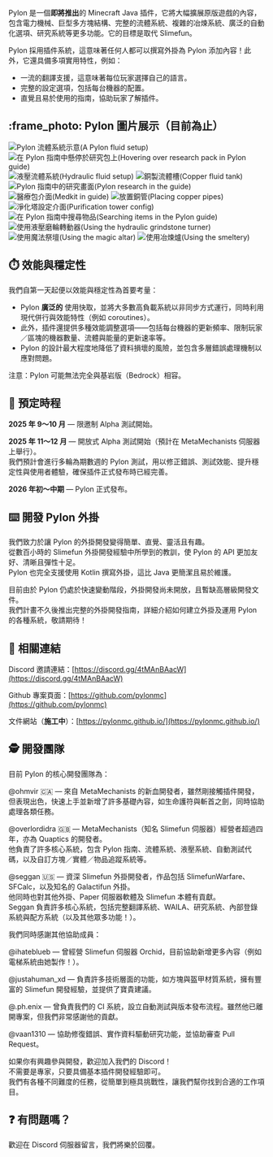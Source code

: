 Pylon 是一個**即將推出**的 Minecraft Java 插件，它將大幅擴展原版遊戲的內容，包含電力機械、巨型多方塊結構、完整的流體系統、複雜的冶煉系統、廣泛的自動化選項、研究系統等更多功能。它的目標是取代 Slimefun。

Pylon 採用插件系統，這意味著任何人都可以撰寫外掛為 Pylon 添加內容！此外，它還具備多項實用特性，例如：

- 一流的翻譯支援，這意味著每位玩家選擇自己的語言。
- 完整的設定選項，包括每台機器的配置。
- 直覺且易於使用的指南，協助玩家了解插件。

## :frame_photo: Pylon 圖片展示（目前為止）

![Pylon 流體系統示意(A Pylon fluid setup)](img/fluid-setup.png)
![在 Pylon 指南中懸停於研究包上(Hovering over research pack in Pylon guide)](img/hovering-over-research-pack.png)
![液壓流體系統(Hydraulic fluid setup)](img/hydraulic-fluid-setup.png)
![銅製流體槽(Copper fluid tank)](img/looking-at-copper-fluid-tank.png)
![Pylon 指南中的研究畫面(Pylon research in the guide)](img/looking-at-research.png)
![醫療包介面(Medkit in guide)](img/medkit.png)
![放置銅管(Placing copper pipes)](img/placing-pipes.png)
![淨化塔設定介面(Purification tower config)](img/purification-tower-config.png)
![在 Pylon 指南中搜尋物品(Searching items in the Pylon guide)](img/searching-items.png)
![使用液壓磨輪轉動器(Using the hydraulic grindstone turner)](img/using-grindstone-turner.png)
![使用魔法祭壇(Using the magic altar)](img/using-magic-altar.png)
![使用冶煉爐(Using the smeltery)](img/using-smeltery.png)

## :stopwatch: 效能與穩定性

我們自第一天起便以效能與穩定性為首要考量：

- Pylon **廣泛的** 使用快取，並將大多數高負載系統以非同步方式運行，同時利用現代併行與效能特性（例如 coroutines）。 
- 此外，插件還提供多種效能調整選項——包括每台機器的更新頻率、限制玩家／區塊的機器數量、流體與能量的更新速率等。 
- Pylon 的設計最大程度地降低了資料損壞的風險，並包含多層錯誤處理機制以應對問題。  

注意：Pylon 可能無法完全與基岩版（Bedrock）相容。

## :calendar: 預定時程

**2025 年 9～10 月** — 限邀制 Alpha 測試開始。

**2025 年 11～12 月** — 開放式 Alpha 測試開始（預計在 MetaMechanists 伺服器上舉行）。  
我們預計會進行多輪為期數週的 Pylon 測試，用以修正錯誤、測試效能、提升穩定性與使用者體驗，確保插件正式發布時已經完善。

**2026 年初～中期** — Pylon 正式發布。

## :keyboard: 開發 Pylon 外掛

我們致力於讓 Pylon 的外掛開發變得簡單、直覺、靈活且有趣。  
從數百小時的 Slimefun 外掛開發經驗中所學到的教訓，使 Pylon 的 API 更加友好、清晰且彈性十足。  
Pylon 也完全支援使用 Kotlin 撰寫外掛，這比 Java 更簡潔且易於維護。

目前由於 Pylon 仍處於快速變動階段，外掛開發尚未開放，且暫缺高層級開發文件。  
我們計畫不久後推出完整的外掛開發指南，詳細介紹如何建立外掛及運用 Pylon 的各種系統，敬請期待！

## :link: 相關連結

Discord 邀請連結：[https://discord.gg/4tMAnBAacW](https://discord.gg/4tMAnBAacW)

Github 專案頁面：[https://github.com/pylonmc](https://github.com/pylonmc)

文件網站（**施工中**）：[https://pylonmc.github.io/](https://pylonmc.github.io/)

## :detective: 開發團隊

目前 Pylon 的核心開發團隊為：

@ohmvir 🇨🇦 — 來自 MetaMechanists 的新血開發者，雖然剛接觸插件開發，但表現出色，快速上手並新增了許多基礎內容，如生命護符與斬首之劍，同時協助處理各類任務。

@overlordidra 🇬🇧 — MetaMechanists（知名 Slimefun 伺服器）經營者超過四年，亦為 Quaptics 的開發者。  
他負責了許多核心系統，包含 Pylon 指南、流體系統、液壓系統、自動測試代碼，以及自訂方塊／實體／物品追蹤系統等。

@seggan 🇺🇸 — 資深 Slimefun 外掛開發者，作品包括 SlimefunWarfare、SFCalc，以及知名的 Galactifun 外掛。  
他同時也對其他外掛、Paper 伺服器軟體及 Slimefun 本體有貢獻。  
Seggan 負責許多核心系統，包括完整翻譯系統、WAILA、研究系統、內部登錄系統與配方系統（以及其他眾多功能！）。

我們同時感謝其他協助成員：

@ihateblueb — 曾經營 Slimefun 伺服器 Orchid，目前協助新增更多內容（例如電梯系統由她製作！）。

@justahuman_xd — 負責許多技術層面的功能，如方塊與盔甲材質系統，擁有豐富的 Slimefun 開發經驗，並提供了寶貴建議。

@.ph.enix — 曾負責我們的 CI 系統，設立自動測試與版本發布流程。雖然他已離開專案，但我們非常感謝他的貢獻。

@vaan1310 — 協助修復錯誤、實作資料驅動研究功能，並協助審查 Pull Request。

如果你有興趣參與開發，歡迎加入我們的 Discord！  
不需要是專家，只要具備基本插件開發經驗即可。  
我們有各種不同難度的任務，從簡單到極具挑戰性，讓我們幫你找到合適的工作項目。

## :question: 有問題嗎？

歡迎在 Discord 伺服器留言，我們將樂於回覆。
